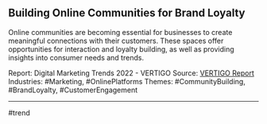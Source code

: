 ## Building Online Communities for Brand Loyalty
Online communities are becoming essential for businesses to create meaningful connections with their customers. These spaces offer opportunities for interaction and loyalty building, as well as providing insights into consumer needs and trends.

Report: Digital Marketing Trends 2022 - VERTIGO
Source: [VERTIGO Report](https://drive.google.com/file/d/1e41rZoanZl45erN1rgYIbi8i0ovcA-uI/view?usp=drive_link)
Industries: #Marketing, #OnlinePlatforms
Themes: #CommunityBuilding, #BrandLoyalty, #CustomerEngagement

---
#trend
